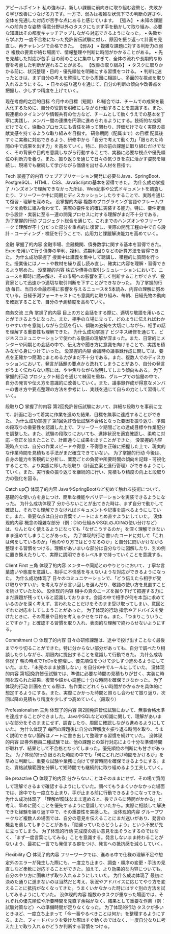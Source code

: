 アピールポイント
私の強みは、新しい課題に前向きに取り組む姿勢と、失敗から学び改善につなげる力です。一方で、弱みは複雑な状況下での判断の遅さや、全体を見通した対応が苦手な点にあると感じています。
【強み】
•	未知の課題への前向きな姿勢
得意分野以外のタスクにもまず手を動かして取り組み、必要な知識はその都度キャッチアップしながら対応できるようになった。
•	失敗から学ぶ力
一度不合格になった免許皆伝試験に対し、原因を振り返って計画を見直し、再チャレンジで合格できた。
【弱み】
•	複雑な課題に対する判断力の弱さ
複数の要素が絡む場面で、情報整理や判断に時間がかかることがある。
•	先を見越した対応が苦手
目の前のことに集中しすぎて、全体の流れや長期的な影響を考慮した判断が遅れることがある。
【改善の取り組み】
•	タスクに取りかかる前に、状況整理・目的・優先順位を明確にする習慣をつける。
•	判断に迷ったときは、まず自分の考えを整理してから周囲に相談し、多面的な視点を取り入れるようにする。
•	日々の振り返りを通じて、自分の判断の傾向や改善点を把握し、少しずつ精度を上げていく。

现在考虑的之后的目标
今月中の目標（短期）
PJ総合では、チームでの成果を最大化するために、自分の役割を明確にしながら行動することを意識する。また、報連相のタイミングや情報共有の仕方など、チームとして動くうえでの基本を丁寧に実践し、メンバー間の連携を円滑に進められるようにする。技術的な成果だけでなく、協働のプロセスにも責任を持って関わり、評価だけでなく実際の貢献実感を持てるような取り組みを目指す。
研修期間（配属まで）の目標
配属後すぐに実務に対応できるよう、研修中から「自分で考えて動く力」「限られた時間の中で成果を出す力」を高めていく。特に、目の前の課題に取り組むだけでなく、その背景や目的を意識しながら行動することで、実務に必要な視点や優先順位の判断力を養う。また、振り返りを通じて日々の気づきを次に活かす姿勢を継続し、現場でも継続して学びながら価値を出せる人材を目指す。

Tech
掌握了的内容
ウェブアプリケーション開発に必要なJava、SpringBoot、PostgreSQL、HTML、CSS、JavaScriptの基本を習得できた。
为什么成功掌握了
ハンズオンで理解できなかった所は、Web記事や公式ドキュメントを調査したり、フリーワーク中に同期とディスカッションしたりすることで、実践を通じて復習・理解を深めた。
没掌握的内容
複数のプログラミング言語やフレームワークを柔軟に組み合わせて、実際の要件を的確に実装する能力。特に、要件定義から設計・実装に至る一連の開発プロセスに対する理解がまだ不十分である。
为了掌握的行动
プロジェクト総合を通じて、これまでのハンズオンやフリーワークで理解が不十分だった部分を重点的に復習し、実際の開発工程の中で自ら設計・コーディング・検証を行うことで、応用力と課題解決能力を高めていく。

金融
掌握了的内容
金融市場、金融機関、債券数学に関する基本を習得できた。Excelを用いて行う債券の単利、複利、満期利回りなどの計算方法を習得できた。
为什么成功掌握了
授業中は講義を集中して聴講し、積極的に質問を行った。授業後にはノートや教材を繰り返し読み直し、確実に内容を理解・習得できるよう努めた。
没掌握的内容
株式や債券の取引シミュレーションにおいて、ニュースを即時に読み解き、その市場への影響を正しく判断することができず、投資家として迅速かつ適切な取引判断を下すことができなかった。
为了掌握的行动
毎日、当日の金融市場に影響を与えるニュースを5本読み、内容の理解に努めている。日経予測フォーキャストにも意識的に取り組み、毎朝、日経先物の動向を確認することで、自分の予測精度を高めていく。

商务交流 三角
掌握了的内容
目上の方と会話をする際に、適切な敬語を用いることができるようになった。また、相手の立場に立って、どのように伝えればわかりやすいかを意識しながら会話を行い、傾聴の姿勢を大切にしながら、相手の話を理解する重要性も理解できた。
为什么成功掌握了
ビジネス研修を通じて、ビジネスコミュニケーションで使われる敬語の理解が深まった。また、日常的にメンターや同期との会話の中で、伝え方や聞き方に意識を向けることで、実践を積みながら身につけていった。
没掌握的内容
会議時の議事録作成に関しては、要点を正確かつ簡潔にまとめる力がまだ不十分である。また、複数人でのディスカッションにおいて、発言が話題の要点から逸れてしまうことがあり、自分の発言がうまく伝わらない際には、やや焦りながら説明してしまう傾向もある。
为了掌握的行动
プロジェクト総合を通じて練習を重ね、グループでの協働の中で、自分の発言や伝え方を意識的に改善していく。また、議事録作成が得意なメンバーの書き方や要点整理の方法を参考にし、実践を通じて自らの力として習得していく。

段取り⭕
掌握了的内容
第2回免許皆伝試験において、詳細な段取りを事前に立て、計画に沿って着実に作業を進めた結果、目標を無事に達成することができた。
为什么成功掌握了
第1回免許皆伝試験不合格となった要因を振り返り、準備の段取りの重要性を認識した上で、フリーワーク期間ごとの達成目標や作業配分を調整した。また、試験の段取りにおいても、進捗状況を適宜確認し、柔軟に対応・修正を加えたことで、計画通りに成果を出すことができた。
没掌握的内容
現時点では、自分の作業スピードや得意・不得意を正確に把握した上で、現実的な作業時間を見積もる手法がまだ確立できていない。
为了掌握的行动
今後は、自身の能力を客観的に分析し、業務ごとの負荷や所要時間の傾向を記録・可視化することで、より実態に即した段取り（計画立案と進行管理）ができるようにしていく。また、実行後の振り返りを継続的に行い、見積もり精度の向上と段取り力の強化を図る。

Catch up⭕
体现了的内容
JavaやSpringBootなど初めて触れる技術について、基礎的な使い方を身につけ、簡単な機能やバリデーションを実装できるようになった。
为什么成功体现了
分からないことが出てきた時は、まず自分で動かして確認し、それでも理解できなければドキュメントや記事を調べるようにしていた。また、重要な点は自分の言葉でノートにまとめ直すようにしていた。
没体现的内容
概念の複雑な部分（例：DIの仕組みやSQLのJOINの使い分けなど）は、なんとなく使えるようになっても「なぜこうするのか」を深く理解できないまま進めてしまうことがあった。
为了体现的行动
書いたコードに対して「これは何をしているのか」「他のやり方ではどうなるのか」と自分に問いかけながら整理する習慣をつける。理解があいまいな部分は自分なりに図解したり、別の例に置き換えたりして、実際に説明できるレベルまで持っていくことを意識する。

Client First 三角
体现了的内容
メンターや同期とのやりとりにおいて、丁寧な言葉遣いや態度を意識し、相手に不快感を与えないような対応ができるようになった。
为什么成功体现了
日々のコミュニケーションで、「どう伝えたら相手が受け取りやすいか」を考えながら言い回しを選んだり、敬語の使い方を見直すことを続けていたため。
没体现的内容
相手の真のニーズを掘り下げて把握する力にまだ課題が残っていると認識しております。会話の中で相手が何を本当に求めているのかを深く考えず、言われたことだけをそのまま受け取ってしまい、意図とずれた対応をしてしまうことがあった。
为了体现的行动
指示やアドバイスを受けたときに、その背景や目的を考えるクセをつける。また、「つまりこういうことですか？」と確認する習慣を取り入れ、表面的な理解で終わらせないようにする。

Commitment ⚪
体现了的内容
日々の研修課題は、途中で投げ出すことなく最後までやり切ることができた。特に分からない部分があっても、自分で調べたり相談したりしながら、期限内に提出することを意識して行動できた。
为什么成功体现了
朝の時点でToDoを整理し、優先順位をつけて少しずつ進めるようにしていた。また、「未完のまま放置しない」を自分の中でルールにしていた。
没体现的内容
第1回免許皆伝試験では、準備に必要な時間の見積もりが甘く、実装に時間を取られた結果、復習や細かい調整に十分な時間を確保できなかった。
为了体现的行动
計画を立てる際は、各作業にどれくらい時間がかかるかを具体的に想定するようにする。また、実際にかかった時間と照らし合わせて振り返り、次回以降の見積もり精度を少しずつ高めていく。（段取り）

Professionalism 三角
体现了的内容
第2回免許皆伝試験において、無事合格水準を達成することができました。JavaやSQLなどの知識に関して、理解があいまいな部分をそのままにせず、調査したり、周囲に確認しながら進めるようにしていた。
为什么体现了
毎回の課題後に自分の理解度を振り返る時間を取り、うまく説明できない箇所はノートに書き出して整理する習慣を続けていた。
没体现的内容
証券外務員二種試験では、他の課題との並行対応により十分な準備時間が取れず、結果として不合格となってしまった。優先順位の判断にも甘さがあった。
为了体现的行动
限られた時間の中でも「何にどれだけ時間をかけるか」を早めに判断し、重要な試験や業務に向けて学習時間を確保できるようにする。また、資格試験範囲を分解して短時間でも継続的に取り組めるよう工夫していく。

Be proactive ⭕
体现了的内容
分からないことはそのままにせず、その場で質問して理解できるまで確認するようにしていた。調べてもうまくいかなかった場面では、途中でも一度立ち止まり、手が止まる前に行動できるようになってきた。
为什么成功体现了
「理解が曖昧なまま進めると、後でさらに時間がかかる」と考え、早めに聞くことを優先するように意識していたから。実際に相談して解決できた経験を繰り返す中で、その重要性を実感した。
没体现的内容
グループワークなど複数人の場面では、自分の意見を伝えることにまだ迷いがあり、発言の機会を逃してしまうことがある。「間違っていたらどうしよう」という不安が先に立ってしまう。
为了体现的行动
完成度の高い意見を出そうとするのではなく、「まず一度言葉にしてみる」ことを意識する。発言しないまま終わることがないよう、最初に一言でも発信する癖をつけ、発言への抵抗感を減らしていく。

Flexibility ⭕
体现了的内容
フリーワークでは、進める中で仕様の理解不足や想定外のエラーが発生した際にも、一度立ち止まり、調査・順序の変更・手法の見直しなど柔軟に対応することができた。加えて、より効果的な内容についても、自分のやり方に固執せず取り入れるようにしていた。
为什么成功体现了
最初に決めた通りに進まないのは当然だと考え、状況やアドバイスに応じてやり方を変えることに抵抗がなくなってきた。うまくいかなかった時にはすぐ別の方法を試してみるようにしていた。
没体现的内容
複数のタスクが重なった場面では、それぞれの優先順位や所要時間を見直す余裕がなく、結果として重要な作業（例：試験対策など）への準備時間が足りなくなった。
为了体现的行动
タスクが多いときほど、一度立ち止まって「今一番やるべきことは何か」を整理するようにする。また、フィードバックを受けた際はすぐ動くのではなく、一度自分なりに考えた上で取り入れるかどうか判断する習慣をつける。
